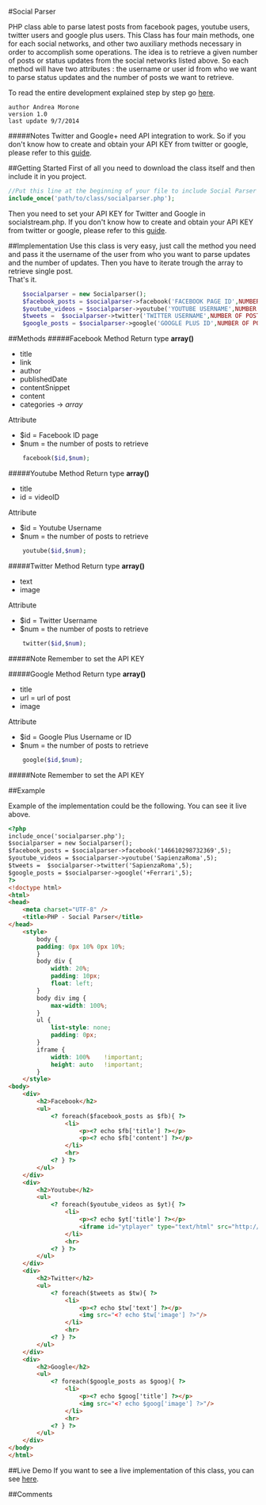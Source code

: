 #Social Parser
	
PHP class able to parse latest posts from facebook pages, youtube users, twitter users and google plus users.
This Class has four main methods, one for each social networks, and other two auxiliary methods necessary in order to accomplish some operations. The idea is to retrieve a given number of posts or status updates from the social networks listed above. So each method will have two attributes : the username or user id from who we want to parse status updates and the number of posts we want to retrieve.

To read the entire development explained step by step go [here](http://c0desn1p.com/retrieve-latest-posts-from-social-networks-with-php/).

	author Andrea Morone
	version 1.0
	last update 9/7/2014

#####NotesTwitter and Google+ need API integration to work. So if you don't know how to create and obtain your API KEY from twitter or google, please refer to this [guide](http://c0desn1p.com/retrieve-latest-posts-from-social-networks-with-php/).

##Getting Started
First of all you need to download  the class itself and then include it in you project.
```php
//Put this line at the beginning of your file to include Social Parser Class
include_once('path/to/class/socialparser.php');
```
Then you need to set your API KEY for Twitter and Google in socialstream.php. If you don't know how to create and obtain your API KEY from twitter or google, please refer to this [guide](http://c0desn1p.com/retrieve-latest-posts-from-social-networks-with-php/).

##Implementation
Use this class is very easy, just call the method you need and pass it the username of the user from who you want to parse updates and the number of updates. Then you have to iterate trough the array to retrieve single post.  
That's it.	
```php
	$socialparser = new Socialparser();  
	$facebook_posts = $socialparser->facebook('FACEBOOK PAGE ID',NUMBER OF POSTS);  
	$youtube_videos = $socialparser->youtube('YOUTUBE USERNAME',NUMBER OF POSTS);  
	$tweets =  $socialparser->twitter('TWITTER USERNAME',NUMBER OF POSTS);  
	$google_posts = $socialparser->google('GOOGLE PLUS ID',NUMBER OF POSTS);
```

##Methods
#####Facebook Method
Return type **array()**

- title- link- author
- publishedDate
- contentSnippet
- content
- categories -> *array*

Attribute 

- $id = Facebook ID page
- $num = the number of posts to retrieve


```php
	facebook($id,$num);
```
#####Youtube Method
Return type **array()**

- title- id = videoID

Attribute 

- $id = Youtube Username
- $num = the number of posts to retrieve


```php
	youtube($id,$num);
```
#####Twitter Method
Return type **array()**

- text- image

Attribute 

- $id = Twitter Username
- $num = the number of posts to retrieve


```php
	twitter($id,$num);
```
#####Note
Remember to set the API KEY

#####Google Method
Return type **array()**

- title- url = url of post
- image

Attribute 

- $id = Google Plus Username or ID
- $num = the number of posts to retrieve


```php
	google($id,$num);
```
#####Note
Remember to set the API KEY

##Example

Example of the implementation could be the following. You can see it live above.

```html
<?php  
include_once('socialparser.php');
$socialparser = new Socialparser();
$facebook_posts = $socialparser->facebook('146610298732369',5);
$youtube_videos = $socialparser->youtube('SapienzaRoma',5);
$tweets =  $socialparser->twitter('SapienzaRoma',5);
$google_posts = $socialparser->google('+Ferrari',5);
?>
<!doctype html>
<html>
<head>
	<meta charset="UTF-8" />
	<title>PHP - Social Parser</title>
</head>
	<style>
		body {
		padding: 0px 10% 0px 10%;
		}
		body div {
			width: 20%;
			padding: 10px;
			float: left;
		}
		body div img {
			max-width: 100%;
		}
		ul {
			list-style: none;
			padding: 0px;
		}
		iframe {
			width: 100%    !important;
			height: auto   !important;
		}
	</style>
<body>
	<div>
		<h2>Facebook</h2>
		<ul>
			<? foreach($facebook_posts as $fb){ ?>
				<li>
					<p><? echo $fb['title'] ?></p>
					<p><? echo $fb['content'] ?></p>
				</li>
				<hr>
			<? } ?>
		</ul>
	</div>
	<div>
		<h2>Youtube</h2>	
		<ul>
			<? foreach($youtube_videos as $yt){ ?>
				<li>
					<p><? echo $yt['title'] ?></p>
					<iframe id="ytplayer" type="text/html" src="http://www.youtube.com/embed/<? echo $yt['id']; ?>?autoplay=0" frameborder="0"/></iframe>
				</li>
				<hr>
			<? } ?>
		</ul>
	</div>
	<div>
		<h2>Twitter</h2>	
		<ul>
			<? foreach($tweets as $tw){ ?>
				<li>
					<p><? echo $tw['text'] ?></p>
					<img src="<? echo $tw['image'] ?>"/>
				</li>
				<hr>
			<? } ?>
		</ul>
	</div>
	<div>
		<h2>Google</h2>	
		<ul>
			<? foreach($google_posts as $goog){ ?>
				<li>
					<p><? echo $goog['title'] ?></p>
					<img src="<? echo $goog['image'] ?>"/>
				</li>
				<hr>
			<? } ?>
		</ul>
	</div>
</body>
</html>
```

##Live Demo
If you want to see a live implementation of this class, you can see [here](http://projects.andreamorone.com/socialparser/).

##Comments